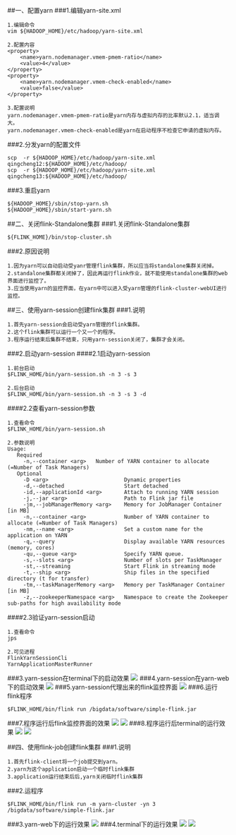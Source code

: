 ##一、配置yarn
###1.编辑yarn-site.xml
```
1.编辑命令
vim ${HADOOP_HOME}/etc/hadoop/yarn-site.xml

2.配置内容
<property>  
    <name>yarn.nodemanager.vmem-pmem-ratio</name>  
    <value>4</value>  
</property> 
<property>  
    <name>yarn.nodemanager.vmem-check-enabled</name>  
    <value>false</value>  
</property> 

3.配置说明
yarn.nodemanager.vmem-pmem-ratio是yarn内存与虚拟内存的比率默认2.1，适当调大。
yarn.nodemanager.vmem-check-enabled是yarn在启动程序不检查它申请的虚拟内存。
```

###2.分发yarn的配置文件
```
scp  -r ${HADOOP_HOME}/etc/hadoop/yarn-site.xml  qingcheng12:${HADOOP_HOME}/etc/hadoop/
scp  -r ${HADOOP_HOME}/etc/hadoop/yarn-site.xml  qingcheng13:${HADOOP_HOME}/etc/hadoop/
```
###3.重启yarn
```
${HADOOP_HOME}/sbin/stop-yarn.sh
${HADOOP_HOME}/sbin/start-yarn.sh
```

##二、关闭flink-Standalone集群
###1.关闭flink-Standalone集群
```
${FLINK_HOME}/bin/stop-cluster.sh
```
###2.原因说明
```
1.因为yarn可以自动启动受yanr管理flink集群，所以应当将standalone集群关闭掉。
2.standalone集群都关闭掉了，因此再运行flink作业，就不能使用standalone集群的web界面进行监控了。
3.应当使用yarn的监控界面，在yarn中可以进入受yarn管理的flink-cluster-webUI进行监控。
```

##三、使用yarn-session创建flink集群
###1.说明
```
1.首先yarn-session会启动受yarn管理的flink集群。
2.这个flink集群可以运行一个又一个的程序。
3.程序运行结束后集群不结束，只用yarn-session关闭了，集群才会关闭。
```
###2.启动yarn-session
####2.1启动yarn-session
```
1.前台启动
$FLINK_HOME/bin/yarn-session.sh -n 3 -s 3

2.后台启动
$FLINK_HOME/bin/yarn-session.sh -n 3 -s 3 -d
```
####2.2查看yarn-session参数
```
1.查看命令
$FLINK_HOME/bin/yarn-session.sh 

2.参数说明
Usage:
   Required
     -n,--container <arg>   Number of YARN container to allocate (=Number of Task Managers)
   Optional
     -D <arg>                        Dynamic properties
     -d,--detached                   Start detached
     -id,--applicationId <arg>       Attach to running YARN session
     -j,--jar <arg>                  Path to Flink jar file
     -jm,--jobManagerMemory <arg>    Memory for JobManager Container [in MB]
     -n,--container <arg>            Number of YARN container to allocate (=Number of Task Managers)
     -nm,--name <arg>                Set a custom name for the application on YARN
     -q,--query                      Display available YARN resources (memory, cores)
     -qu,--queue <arg>               Specify YARN queue.
     -s,--slots <arg>                Number of slots per TaskManager
     -st,--streaming                 Start Flink in streaming mode
     -t,--ship <arg>                 Ship files in the specified directory (t for transfer)
     -tm,--taskManagerMemory <arg>   Memory per TaskManager Container [in MB]
     -z,--zookeeperNamespace <arg>   Namespace to create the Zookeeper sub-paths for high availability mode
```
####2.3验证yarn-session启动
```
1.查看命令
jps

2.可见进程
FlinkYarnSessionCli
YarnApplicationMasterRunner
```

###3.yarn-session在terminal下的启动效果
![](images/Snip20161127_69.png) 
###4.yarn-session在yarn-web下的启动效果
![](images/Snip20161127_70.png) 
###5.yarn-session代理出来的flink监控界面
![](images/Snip20161127_71.png) 
###6.运行flink程序
```
$FLINK_HOME/bin/flink run /bigdata/software/simple-flink.jar
```
###7.程序运行后flink监控界面的效果
![](images/Snip20161127_74.png) 
![](images/Snip20161127_75.png) 
###8.程序运行后terminal的运行效果
![](images/Snip20161127_72.png) 
![](images/Snip20161127_73.png) 

##四、使用flink-job创建flink集群
###1.说明
```
1.首先flink-client将一个job提交到yarn。
2.yarn为这个application启动一个临时flink集群
3.application运行结束后后,yarn关闭临时flink集群
```
###2.运程序
```
$FLINK_HOME/bin/flink run -m yarn-cluster -yn 3
/bigdata/software/simple-flink.jar
```
###3.yarn-web下的运行效果
![](images/Snip20161127_68.png) 
###4.terminal下的运行效果
![](images/Snip20161127_66.png) 
![](images/Snip20161127_67.png) 





